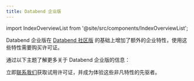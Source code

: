 ```yaml
---
title: Databend 企业版
---
```

import IndexOverviewList from '@site/src/components/IndexOverviewList';

Databend 企业版在 [Databend 社区版](../00-dce/index.md) 的基础上增加了额外的企业特性，使用这些特性需要购买许可证。

通过以下主题了解更多关于 Databend 企业版的信息：

<IndexOverviewList />

立即[联系我们](https://www.databend.cn/contact-us/)获取试用许可证，并成为体验这些非凡特性的先驱者。